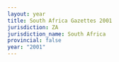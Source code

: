 ```yaml
---
layout: year
title: South Africa Gazettes 2001
jurisdiction: ZA
jurisdiction_name: South Africa
provincial: false
year: "2001"
---
```

